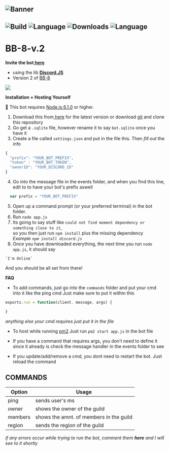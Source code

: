 ![Banner](https://i.ytimg.com/vi/QSn6sW1v2fw/maxresdefault.jpg)
<br>
---
![Build](https://img.shields.io/badge/build-passing-brightgreen.svg?style=flat-square)
![Language](https://img.shields.io/badge/language-javascript-orange.svg?style=flat-square)
![Downloads](https://img.shields.io/badge/downloads-26%20-blue.svg?style=flat-square)
![Language](https://img.shields.io/badge/⭐-2-green.svg?style=social)
---
# BB-8-v.2

**Invite the bot<a href="https://discordapp.com/oauth2/authorize?client_id=251715073553203200&scope=bot&permissions=32014"> here</a>**



- using the lib <a href="https://discord.js.org/#/"  target="_blank"><strong>Discord.JS</strong></a>
- Version 2 of <a href="https://github.com/YaBoyWonder/BB-8-Bot">BB-8</a>


 [![](https://discordapp.com/api/guilds/304768817526210562/embed.png?style=banner2)](https://discord.gg/TsaGrwg)

**__Installation + Hosting Yourself__**



🚦 This bot requires <a href="https://nodejs.org/en/">Node.js 6.1.0</a> or higher.

  1. Download this from<a href="https://github.com/YaBoyWonder/BB-8-v.2/releases/tag/v1.0.0"> here</a> for the latest version or download <a href="https://git-scm.com/downloads">git</a> and clone this repository
  2. Go get a `.sqlite` file, however rename it to say `bot.sqlite` once you have it
  3. Create a file called `settings.json` and put in the file this. Then *fill out* the info
  ```js
  {
	"prefix": "YOUR_BOT_PREFIX",
	"token" : "YOUR_BOT_TOKEN",
	"ownerID": "YOUR_DISCORD_ID"
}
```
 4. Go into the message file in the events folder, and when you find this line, edit to to have your bot's prefix aswell
 ```js
   var prefix = "YOUR_BOT_PREFIX"
   ```
 5. Open up a command prompt (or your preferred terminal) in the bot folder.
 6. Run `node app.js` 
 7. Its going to say stuff like `could not find moment dependency or something close to it`,<br> 
 so you then just run `npm install` plus the missing dependency<br>
 *Example*
 *`npm install discord.js`*
 8. Once you have downloaded everything, the next time you run `node app.js`, it should say<br>
 <!--<img align="right" height="260" src="http://i.imgur.com/Wna1Yrn.png"> -->
	`I'm Online`

And you should be all set from there!

**FAQ**

 - To add commands, just go into the `commands` folder and put your cmd into it like the ping cmd
 Just make sure to put it within this 
 ```js
 exports.run = function(client, message, args) {

}
 ```
 *anything else your cmd requires just put it in the file*

 - To host while running <a href="http://pm2.keymetrics.io">pm2</a> 
 Just run `pm2 start app.js` in the bot file
 
 - If you have a command that requires args, you don't need to define it since it already is
 check the message handler in the events folder to see
 
- If you update/add/remove a cmd, you dont need to restart the bot. Just reload the command

## COMMANDS
| Option        | Usage         |
| ------------- |---------------|
| ping           | sends user's ms |
| owner          | shows the owner of the guild              |
| members          | shows the amnt. of members in the guild             |
| region          | sends the region of the guild          |

*if any errors occur while trying to run the bot, comment them **here** and I will see to it shortly*

